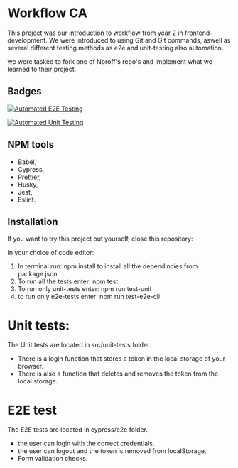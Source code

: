 ﻿# Workflow CA

This project was our introduction to workflow from year 2 in frontend-development. We were introduced to using Git and Git commands, aswell as several different testing methods as e2e and unit-testing also automation.

we were tasked to fork one of Noroff's repo's and implement what we learned to their project.

## Badges

[![Automated E2E Testing](https://github.com/JeanettKM/WorkflowY2/actions/workflows/e2eTesting.yml/badge.svg)](https://github.com/JeanettKM/WorkflowY2/actions/workflows/e2eTesting.yml)

[![Automated Unit Testing](https://github.com/JeanettKM/WorkflowY2/actions/workflows/unitTesting.yml/badge.svg)](https://github.com/JeanettKM/WorkflowY2/actions/workflows/unitTesting.yml)

## NPM tools

- Babel,
- Cypress,
- Prettier,
- Husky,
- Jest,
- Eslint.

## Installation

If you want to try this project out yourself, close this repository:

In your choice of code editor:

1. In terminal run: npm install to install all the dependincies from package.json
2. To run all the tests enter: npm test
3. To run only unit-tests enter: npm run test-unit
4. to run only e2e-tests enter: npm run test-e2e-cli


# Unit tests:

The Unit tests are located in src/unit-tests folder.

- There is a login function that stores a token in the local storage of your browser.
- There is also a function that deletes and removes the token from the local storage.

# E2E test

The E2E tests are located in cypress/e2e folder.

- the user can login with the correct credentials.
- the user can logout and the token is removed from localStorage.
- Form validation checks.

